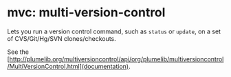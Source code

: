 # mvc: multi-version-control

Lets you run a version control command, such as `status` or `update`, on
a set of CVS/Git/Hg/SVN clones/checkouts.

See the [http://plumelib.org/multiversioncontrol/api/org/plumelib/multiversioncontrol/MultiVersionControl.html](documentation).

